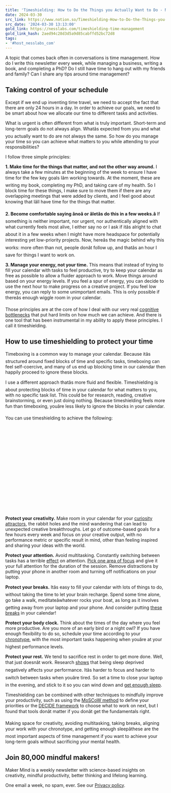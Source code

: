 ```yaml
---
title: 'Timeshielding: How to Do the Things you Actually Want to Do - Ness Labs'
date: 2024-03-30
src_link: https://www.notion.so/Timeshielding-How-to-Do-the-Things-you-Actually-Want-to-Do-a53e1bf09ded4b87b0a08be46d4983fc
src_date: '2024-03-30 13:13:00'
gold_link: https://nesslabs.com/timeshielding-time-management
gold_link_hash: 2aed94c28d3d5a9d85cabffd52bc72d8
tags:
- '#host_nesslabs_com'
---
```





A topic that comes back often in conversations is time management. How do I write this newsletter every week, while managing a business, writing a book, and completing a PhD? Do I still have time to hang out with my friends and family? Can I share any tips around time management?


Taking control of your schedule
-------------------------------


Except if we end up inventing time travel, we need to accept the fact that there are only 24 hours in a day. In order to achieve our goals, we need to be smart about how we allocate our time to different tasks and activities.


What is urgent is often different from what is truly important. Short-term and long-term goals do not always align. Whatâs expected from you and what you actually want to do are not always the same. So how do you manage your time so you can achieve what matters to you while attending to your responsibilities?


I follow three simple principles:


**1. Make time for the things that matter, and not the other way around.** I always take a few minutes at the beginning of the week to ensure I have time for the few key goals Iâm working towards. At the moment, these are writing my book, completing my PhD, and taking care of my health. So I block time for these things, I make sure to move them if there are any overlapping meetings that were added by clients, and I feel good about knowing that Iâll have time for the things that matter.


**2. Become comfortable saying ânoâ or âletâs do this in a few weeks.â** If something is neither important, nor urgent, nor authentically aligned with what currently feels most alive, I either say no or I ask if itâs alright to chat about it in a few weeks when I might have more headspace for potentially interesting yet low-priority projects. Now, hereâs the magic behind why this works: more often than not, people donât follow up, and thatâs an hour I save for things I want to work on.


**3. Manage your energy, not your time.** This means that instead of trying to fill your calendar with tasks to feel productive, try to keep your calendar as free as possible to allow a fluider approach to work. Move things around based on your energy levels. If you feel a spur of energy, you can decide to use the next hour to make progress on a creative project. If you feel low energy, you can reply to some unimportant emails. This is only possible if thereâs enough wiggle room in your calendar.


Those principles are at the core of how I deal with our very real [cognitive bottlenecks](https://nesslabs.com/cognitive-bottlenecks) that put hard limits on how much we can achieve. And there is one tool that has been instrumental in my ability to apply these principles. I call it timeshielding.


How to use timeshielding to protect your time
---------------------------------------------


Timeboxing is a common way to manage your calendar. Because itâs structured around fixed blocks of time and specific tasks, timeboxing can feel self-coercive, and many of us end up blocking time in our calendar then happily proceed to ignore these blocks.


I use a different approach thatâs more fluid and flexible. Timeshielding is about protecting blocks of time in your calendar for what matters to you, with no specific task list. This could be for research, reading, creative brainstorming, or even just doing nothing. Because timeshielding feels more fun than timeboxing, youâre less likely to ignore the blocks in your calendar.


You can use timeshielding to achieve the following:


![](data:image/svg+xml,%3Csvg%20xmlns='http://www.w3.org/2000/svg'%20viewBox='0%200%201024%20576'%3E%3C/svg%3E)
**Protect your creativity.** Make room in your calendar for your [curiosity attractors](https://nesslabs.com/curiosity-attractors-the-diffuse-obsessions-that-shape-our-lives), the rabbit holes and the mind wandering that can lead to unexpected creative breakthroughs. Let go of outcome-based goals for a few hours every week and focus on your creative output, with no performance metric or specific result in mind, other than feeling inspired and sharing your ideas with the world.


**Protect your attention.** Avoid multitasking. Constantly switching between tasks has a terrible [effect](https://nesslabs.com/mindful-context-switching) on attention. [Pick one area of focus](https://nesslabs.com/single-tasking) and give it your full attention for the duration of the session. Remove distractions by putting your phone in another room and turning off notifications on your laptop.


**Protect your breaks.** Itâs easy to fill your calendar with lots of things to do, without taking the time to let your brain recharge. Spend some time alone, go take a walk, meditateâwhatever rocks your boat, as long as it involves getting away from your laptop and your phone. And consider putting [these breaks](https://nesslabs.com/structured-distraction-breaks-at-work) in your calendar!


**Protect your body clock.** Think about the times of the day where you feel more productive. Are you more of an early bird or a night owl? If you have enough flexibility to do so, schedule your time according to your [chronotype](https://nesslabs.com/chronotypes), with the most important tasks happening when youâre at your highest performance levels.


**Protect your rest.** We tend to sacrifice rest in order to get more done. Well, that just doesnât work. Research [shows](https://journals.sagepub.com/doi/abs/10.2466/pms.99.2.525-535) that being sleep deprived negatively affects your performance. Itâs harder to focus and harder to switch between tasks when youâre tired. So set a time to close your laptop in the evening, and stick to it so you can wind down and [get enough sleep](https://nesslabs.com/sleep-better).


Timeshielding can be combined with other techniques to mindfully improve your productivity, such as using the [MoSCoW method](https://nesslabs.com/moscow-method) to define your priorities or the [DECIDE framework](https://nesslabs.com/decide-what-to-work-on-next) to choose what to work on next, but I found that tools donât matter if you donât get the fundamentals right.


Making space for creativity, avoiding multitasking, taking breaks, aligning your work with your chronotype, and getting enough sleepâthese are the most important aspects of time management if you want to achieve your long-term goals without sacrificing your mental health.



  

Join 80,000 mindful makers!
---------------------------


Maker Mind is a weekly newsletter with science-based insights on creativity, mindful productivity, better thinking and lifelong learning.


One email a week, no spam, ever. See our [Privacy policy](/privacy).
